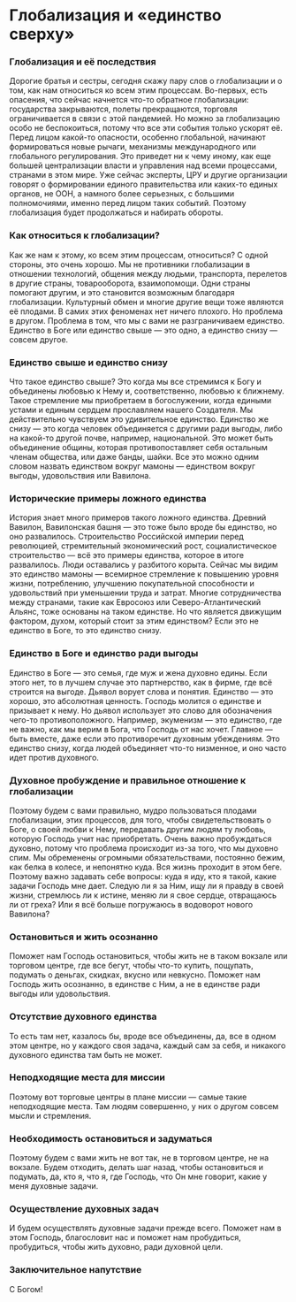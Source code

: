 # Глобализация и «единство сверху»

### Глобализация и её последствия  
Дорогие братья и сестры, сегодня скажу пару слов о глобализации и о том, как нам относиться ко всем этим процессам. Во-первых, есть опасения, что сейчас начнется что-то обратное глобализации: государства закрываются, полеты прекращаются, торговля ограничивается в связи с этой пандемией. Но можно за глобализацию особо не беспокоиться, потому что все эти события только ускорят её. Перед лицом какой-то опасности, особенно глобальной, начинают формироваться новые рычаги, механизмы международного или глобального регулирования. Это приведет ни к чему иному, как еще большей централизации власти и управления над всеми процессами, странами в этом мире. Уже сейчас эксперты, ЦРУ и другие организации говорят о формировании единого правительства или каких-то единых органов, не ООН, а намного более серьезных, с большими полномочиями, именно перед лицом таких событий. Поэтому глобализация будет продолжаться и набирать обороты.

### Как относиться к глобализации?  
Как же нам к этому, ко всем этим процессам, относиться? С одной стороны, это очень хорошо. Мы не противники глобализации в отношении технологий, общения между людьми, транспорта, перелетов в другие страны, товарооборота, взаимопомощи. Одни страны помогают другим, и это становится возможным благодаря глобализации. Культурный обмен и многие другие вещи тоже являются её плодами. В самих этих феноменах нет ничего плохого. Но проблема в другом. Проблема в том, что мы с вами не разграничиваем единство. Единство в Боге или единство свыше — это одно, а единство снизу — совсем другое.

### Единство свыше и единство снизу  
Что такое единство свыше? Это когда мы все стремимся к Богу и объединены любовью к Нему и, соответственно, любовью к ближнему. Такое стремление мы приобретаем в богослужении, когда едиными устами и единым сердцем прославляем нашего Создателя. Мы действительно чувствуем это удивительное единство. Единство же снизу — это когда человек объединяется с другими ради выгоды, либо на какой-то другой почве, например, национальной. Это может быть объединение общины, которая противопоставляет себя остальным членам общества, или даже банды, шайки. Все это можно одним словом назвать единством вокруг мамоны — единством вокруг выгоды, удовольствия или Вавилона.

### Исторические примеры ложного единства  
История знает много примеров такого ложного единства. Древний Вавилон, Вавилонская башня — это тоже было вроде бы единство, но оно развалилось. Строительство Российской империи перед революцией, стремительный экономический рост, социалистическое строительство — всё это примеры единства, которое в итоге развалилось. Люди оставались у разбитого корыта. Сейчас мы видим это единство мамоны — всемирное стремление к повышению уровня жизни, потреблению, улучшению покупательной способности и удовольствий при уменьшении труда и затрат. Многие сотрудничества между странами, такие как Евросоюз или Северо-Атлантический Альянс, тоже основаны на таком единстве. Но что является движущим фактором, духом, который стоит за этим единством? Если это не единство в Боге, то это единство снизу.

### Единство в Боге и единство ради выгоды  
Единство в Боге — это семья, где муж и жена духовно едины. Если этого нет, то в лучшем случае это партнерство, как в фирме, где всё строится на выгоде. Дьявол ворует слова и понятия. Единство — это хорошо, это абсолютная ценность. Господь молится о единстве и призывает к нему. Но дьявол использует это слово для обозначения чего-то противоположного. Например, экуменизм — это единство, где не важно, как мы верим в Бога, что Господь от нас хочет. Главное — быть вместе, даже если это противоречит духовным убеждениям. Это единство снизу, когда людей объединяет что-то низменное, и оно часто идет против духовного.

### Духовное пробуждение и правильное отношение к глобализации  
Поэтому будем с вами правильно, мудро пользоваться плодами глобализации, этих процессов, для того, чтобы свидетельствовать о Боге, о своей любви к Нему, передавать другим людям ту любовь, которую Господь учит нас приобретать. Очень важно пробуждаться духовно, потому что проблема происходит из-за того, что мы духовно спим. Мы обременены огромными обязательствами, постоянно бежим, как белка в колесе, и непонятно куда. Вся жизнь проходит в этом беге. Поэтому важно задавать себе вопросы: куда я иду, кто я такой, какие задачи Господь мне дает. Следую ли я за Ним, ищу ли я правду в своей жизни, стремлюсь ли к истине, меняю ли я свое сердце, отвращаюсь ли от греха? Или я всё больше погружаюсь в водоворот нового Вавилона?

### Остановиться и жить осознанно  
Поможет нам Господь остановиться, чтобы жить не в таком вокзале или торговом центре, где все бегут, чтобы что-то купить, пощупать, подумать о деньгах, скидках, вкусно или невкусно. Поможет нам Господь жить осознанно, в единстве с Ним, а не в единстве ради выгоды или удовольствия.

### Отсутствие духовного единства  
То есть там нет, казалось бы, вроде все объединены, да, все в одном этом центре, но у каждого своя задача, каждый сам за себя, и никакого духовного единства там быть не может.  

### Неподходящие места для миссии  
Поэтому вот торговые центры в плане миссии — самые такие неподходящие места. Там людям совершенно, у них о другом совсем мысли и стремления.  

### Необходимость остановиться и задуматься  
Поэтому будем с вами жить не вот так, не в торговом центре, не на вокзале. Будем отходить, делать шаг назад, чтобы остановиться и подумать, да, кто я, что я, где Господь, что Он мне говорит, какие у меня духовные задачи.  

### Осуществление духовных задач  
И будем осуществлять духовные задачи прежде всего. Поможет нам в этом Господь, благословит нас и поможет нам пробудиться, пробудиться, чтобы жить духовно, ради духовной цели.  

### Заключительное напутствие  
С Богом!

